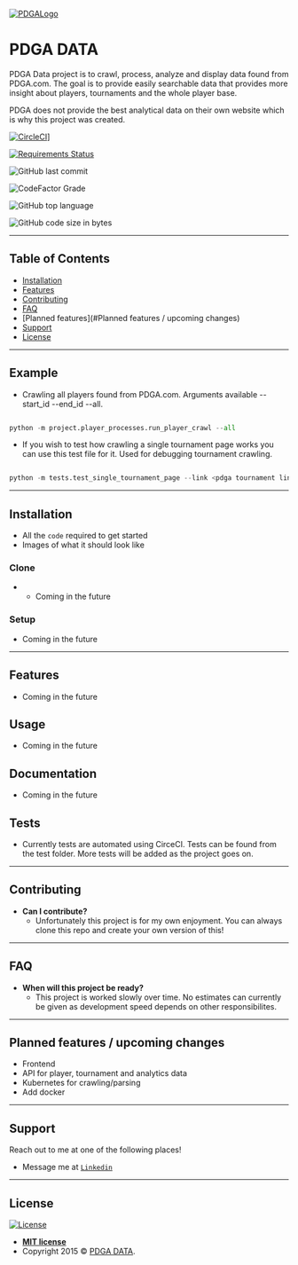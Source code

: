 <a href="https://www.pdga.com/"><img src="https://www.pdga.com/sites/all/themes/pdga/logo.png" title="PDGALogo" alt="PDGALogo"></a>

# PDGA DATA

PDGA Data project is to crawl, process, analyze and display data found from PDGA.com. The goal is to provide easily searchable data that provides more insight about players, tournaments and the whole player base.

PDGA does not provide the best analytical data on their own website which is why this project was created.

[![CircleCI](https://app.circleci.com/pipelines/github/AkuFranssila/pdga_data.svg?style=svg)](https://github.com/AkuFranssila/pdga_data)]

[![Requirements Status](https://requires.io/github/AkuFranssila/pdga_data/requirements.svg?branch=master)](https://requires.io/github/AkuFranssila/pdga_data/requirements/?branch=master)

![GitHub last commit](https://img.shields.io/github/last-commit/AkuFranssila/pdga_data)

![CodeFactor Grade](https://img.shields.io/codefactor/grade/github/AkuFranssila/pdga_data)

![GitHub top language](https://img.shields.io/github/languages/top/AkuFranssila/pdga_data)

![GitHub code size in bytes](https://img.shields.io/github/languages/code-size/AkuFranssila/pdga_data?style=plastic)

---

## Table of Contents

- [Installation](#installation)
- [Features](#features)
- [Contributing](#contributing)
- [FAQ](#faq)
- [Planned features](#Planned features / upcoming changes)
- [Support](#support)
- [License](#license)


---

## Example

- Crawling all players found from PDGA.com. Arguments available --start_id --end_id --all. 

```python

python -m project.player_processes.run_player_crawl --all
```

- If you wish to test how crawling a single tournament page works you can use this test file for it. Used for debugging tournament crawling.

```python

python -m tests.test_single_tournament_page --link <pdga tournament link >
```

---

## Installation

- All the `code` required to get started
- Images of what it should look like

### Clone

- - Coming in the future

### Setup

- Coming in the future

---

## Features

- Coming in the future

## Usage

- Coming in the future

## Documentation

- Coming in the future

## Tests

- Currently tests are automated using CirceCI. Tests can be found from the test folder. More tests will be added as the project goes on.

---

## Contributing

- **Can I contribute?**
    - Unfortunately this project is for my own enjoyment. You can always clone this repo and create your own version of this!


---

## FAQ

- **When will this project be ready?**
    - This project is worked slowly over time. No estimates can currently be given as development speed depends on other responsibilites.
    
    
---

## Planned features / upcoming changes

- Frontend
- API for player, tournament and analytics data
- Kubernetes for crawling/parsing
- Add docker
    
    
---

## Support

Reach out to me at one of the following places!

- Message me at <a href="https://www.linkedin.com/in/akufranssila/" target="_blank">`Linkedin`</a>

---

## License

[![License](http://img.shields.io/:license-mit-blue.svg?style=flat-square)](http://badges.mit-license.org)

- **[MIT license](http://opensource.org/licenses/mit-license.php)**
- Copyright 2015 © <a href="" target="_blank">PDGA DATA</a>.
